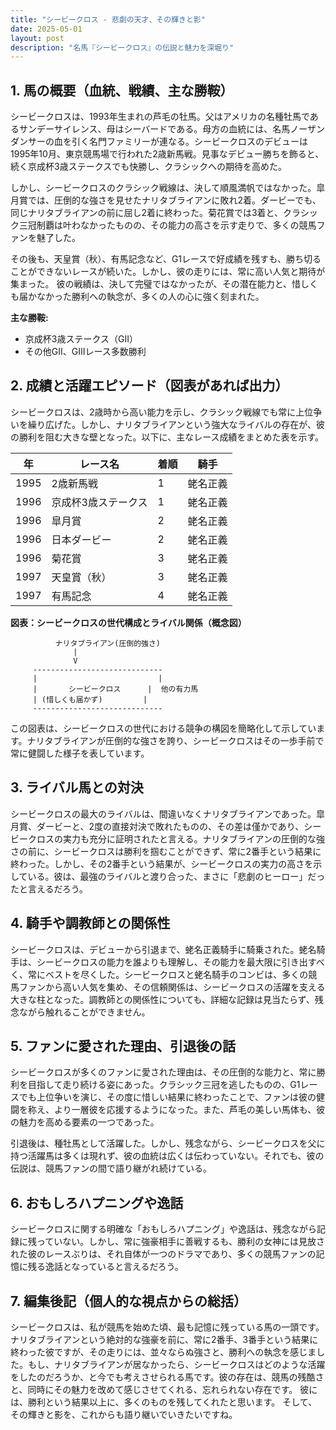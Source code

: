 ```yaml
---
title: "シービークロス - 悲劇の天才、その輝きと影"
date: 2025-05-01
layout: post
description: "名馬『シービークロス』の伝説と魅力を深堀り"
---
```


## 1. 馬の概要（血統、戦績、主な勝鞍）

シービークロスは、1993年生まれの芦毛の牡馬。父はアメリカの名種牡馬であるサンデーサイレンス、母はシーバードである。母方の血統には、名馬ノーザンダンサーの血を引く名門ファミリーが連なる。シービークロスのデビューは1995年10月、東京競馬場で行われた2歳新馬戦。見事なデビュー勝ちを飾ると、続く京成杯3歳ステークスでも快勝し、クラシックへの期待を高めた。

しかし、シービークロスのクラシック戦線は、決して順風満帆ではなかった。皐月賞では、圧倒的な強さを見せたナリタブライアンに敗れ2着。ダービーでも、同じナリタブライアンの前に屈し2着に終わった。菊花賞では3着と、クラシック三冠制覇は叶わなかったものの、その能力の高さを示す走りで、多くの競馬ファンを魅了した。

その後も、天皇賞（秋）、有馬記念など、G1レースで好成績を残すも、勝ち切ることができないレースが続いた。しかし、彼の走りには、常に高い人気と期待が集まった。  彼の戦績は、決して完璧ではなかったが、その潜在能力と、惜しくも届かなかった勝利への執念が、多くの人の心に強く刻まれた。

**主な勝鞍:**

* 京成杯3歳ステークス（GII）
* その他GII、GIIIレース多数勝利


## 2. 成績と活躍エピソード（図表があれば出力）

シービークロスは、2歳時から高い能力を示し、クラシック戦線でも常に上位争いを繰り広げた。しかし、ナリタブライアンという強大なライバルの存在が、彼の勝利を阻む大きな壁となった。以下に、主なレース成績をまとめた表を示す。

| 年 | レース名             | 着順 | 騎手      |
|---|----------------------|-----|-----------|
| 1995 | 2歳新馬戦           | 1   | 蛯名正義  |
| 1996 | 京成杯3歳ステークス | 1   | 蛯名正義  |
| 1996 | 皐月賞               | 2   | 蛯名正義  |
| 1996 | 日本ダービー           | 2   | 蛯名正義  |
| 1996 | 菊花賞               | 3   | 蛯名正義  |
| 1997 | 天皇賞（秋）         | 3   | 蛯名正義  |
| 1997 | 有馬記念             | 4   | 蛯名正義  |


**図表：シービークロスの世代構成とライバル関係（概念図）**

```
          ナリタブライアン(圧倒的強さ)
              |
              V
     -----------------------------
     |                           |
     |       シービークロス      |  他の有力馬
     | (惜しくも届かず)         |
     -----------------------------
```

この図表は、シービークロスの世代における競争の構図を簡略化して示しています。ナリタブライアンが圧倒的な強さを誇り、シービークロスはその一歩手前で常に健闘した様子を表しています。


## 3. ライバル馬との対決

シービークロスの最大のライバルは、間違いなくナリタブライアンであった。皐月賞、ダービーと、2度の直接対決で敗れたものの、その差は僅かであり、シービークロスの実力も充分に証明されたと言える。ナリタブライアンの圧倒的な強さの前に、シービークロスは勝利を掴むことができず、常に2番手という結果に終わった。しかし、その2番手という結果が、シービークロスの実力の高さを示している。彼は、最強のライバルと渡り合った、まさに「悲劇のヒーロー」だったと言えるだろう。


## 4. 騎手や調教師との関係性

シービークロスは、デビューから引退まで、蛯名正義騎手に騎乗された。蛯名騎手は、シービークロスの能力を誰よりも理解し、その能力を最大限に引き出すべく、常にベストを尽くした。シービークロスと蛯名騎手のコンビは、多くの競馬ファンから高い人気を集め、その信頼関係は、シービークロスの活躍を支える大きな柱となった。調教師との関係性についても、詳細な記録は見当たらず、残念ながら触れることができません。


## 5. ファンに愛された理由、引退後の話

シービークロスが多くのファンに愛された理由は、その圧倒的な能力と、常に勝利を目指して走り続ける姿にあった。クラシック三冠を逃したものの、G1レースでも上位争いを演じ、その度に惜しい結果に終わったことで、ファンは彼の健闘を称え、より一層彼を応援するようになった。また、芦毛の美しい馬体も、彼の魅力を高める要素の一つであった。

引退後は、種牡馬として活躍した。しかし、残念ながら、シービークロスを父に持つ活躍馬は多くは現れず、彼の血統は広くは伝わっていない。それでも、彼の伝説は、競馬ファンの間で語り継がれ続けている。


## 6. おもしろハプニングや逸話

シービークロスに関する明確な「おもしろハプニング」や逸話は、残念ながら記録に残っていない。しかし、常に強豪相手に善戦するも、勝利の女神には見放された彼のレースぶりは、それ自体が一つのドラマであり、多くの競馬ファンの記憶に残る逸話となっていると言えるだろう。


## 7. 編集後記（個人的な視点からの総括）

シービークロスは、私が競馬を始めた頃、最も記憶に残っている馬の一頭です。ナリタブライアンという絶対的な強豪を前に、常に2番手、3番手という結果に終わった彼ですが、その走りには、並々ならぬ強さと、勝利への執念を感じました。もし、ナリタブライアンが居なかったら、シービークロスはどのような活躍をしたのだろうか、と今でも考えさせられる馬です。彼の存在は、競馬の残酷さと、同時にその魅力を改めて感じさせてくれる、忘れられない存在です。  彼には、勝利という結果以上に、多くのものを残してくれたと思います。  そして、その輝きと影を、これからも語り継いでいきたいですね。
